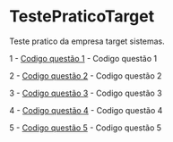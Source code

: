 # TestePraticoTarget

Teste pratico da empresa target sistemas.


1 - [Codigo questão 1](Questao1.java) - Codigo questão 1

2 - [Codigo questão 2](Questao2.java) - Codigo questão 2

3 - [Codigo questão 3](Questao3.java) - Codigo questão 3

4 - [Codigo questão 4](Questao4.java) - Codigo questão 4

5 - [Codigo questão 5](Questao5.java) - Codigo questão 5
